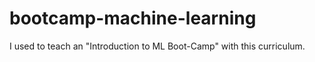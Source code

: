 # bootcamp-machine-learning
I used to teach an "Introduction to ML Boot-Camp" with this curriculum.
